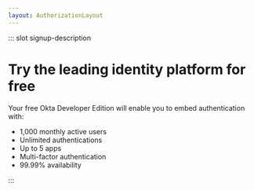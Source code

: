 ```yaml
---
layout: AuthorizationLayout
---
```


::: slot signup-description
 # Try the leading identity platform for free

Your free Okta Developer Edition will enable you to embed authentication with:
  - 1,000 monthly active users
  - Unlimited authentications
  - Up to 5 apps
  - Multi-factor authentication
  - 99.99% availability

:::

<SignUp />

